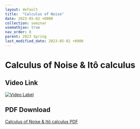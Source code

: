 ```yaml
---
layout: default
title:  "Calculus of Noise"
date: 2023-05-02 +0900
collection: seminar
usemathjax: true
nav_order: 8
parent: 2023 Spring
last_modified_date: 2023-05-02 +0900
---
```

# Calculus of Noise & Itô calculus
<!-- ## <center> Abstract </center>
Francis Guthrie claimed in 1852 the four color problem. We
proof two essential lemmas and then solve six color problem. We expand
the proof of six color problem into five, four color problem. Kempe
published this proof in 1879. However the flaw was discovered in 1890
by Heawood. Although flawed, Kempe’s idea was used as one of a basic
tool. -->
## Video Link

[![Video Label](https://img.youtube.com/vi/Vn0dgM8hPPE/hqdefault.jpg)](https://youtu.be/Vn0dgM8hPPE)

## PDF Download

<a target='_blank' href='download/Calculus of noise.pdf'>Calculus of Noise & Itô calculus PDF</a>